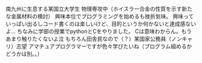 南九州に生息する某国立大学生
物理専攻中（ホイスラー合金の性質を示す新たな金属材料の検討）
興味本位でプログラミングを始めるも挫折気味。
興味っていっぱい出るしコード書くのは楽しいけど、目的というか何かないと達成感ないよ…
ちなみに学部の授業でpythonとCをやりました。
Cは意味わからん。もうあまり触りたくないよ泣
もちろん田舎民なので（？）某国家公務員（ノンキャリ）志望
アマチュアプログラマーですが色々学びたいね（プログラム組めるかどうかは別。。）
